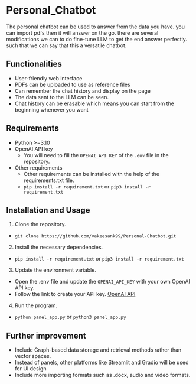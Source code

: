 ﻿# Personal_Chatbot
The personal chatbot can be used to answer from the data you have. you can import pdfs then it will answer on the go. there are several modifications we can to do fine-tune LLM to get the end answer perfectly. such that we can say that this a versatile chatbot. 

## Functionalities
- User-friendly web interface
- PDFs can be uploaded to use as reference files 
- Can remember the chat history and display on the page
- The data sent to the LLM can be seen.
- Chat history can be erasable which means you can start from the beginning whenever you want
  
## Requirements
- Python >=3.10
- OpenAI API key
  - You will need to fill the `OPENAI_API_KEY` of the `.env` file in the repository.
- Other requirements
  - Other requirements can be installed with the help of the requirements.txt file.
  - `pip install -r requirement.txt` or `pip3 install -r requirement.txt`

  
## Installation and Usage
1. Clone the repository.
  - `git clone https://github.com/vakeesank99/Personal-Chatbot.git`
2. Install the necessary dependencies.
  - `pip install -r requirement.txt` or `pip3 install -r requirement.txt`
3. Update the environment variable.
  - Open the .env file and update the `OPENAI_API_KEY` with your own OpenAI API key.
  - Follow the link to create your API key. [OpenAI API](https://platform.openai.com/api-keys)
4. Run the program.
  - `python panel_app.py` or `python3 panel_app.py`

## Further improvement
- Include Graph-based data storage and retrieval methods rather than vector spaces.
- Instead of panels, other platforms like Streamlit and Gradio will be used for UI design
- Include more importing formats such as .docx, audio and video formats.
